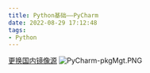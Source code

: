 ```yaml
---
title: Python基础——PyCharm
date: 2022-08-29 17:12:48
tags:
- Python
---
```

[更换国内镜像源](https://itcn.blog/p/5748331052.html)
![PyCharm-pkgMgt.PNG](http://tva1.sinaimg.cn/large/a60edd42gy1h5opzr3k5oj217x0f4wju.jpg)